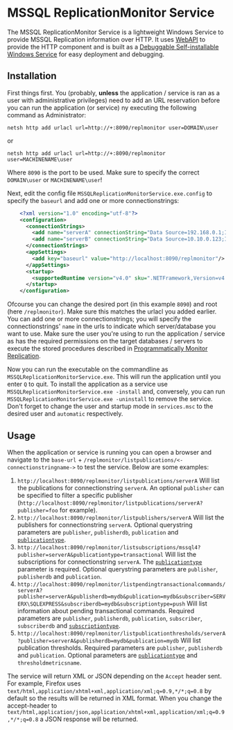 MSSQL ReplicationMonitor Service
=================

The MSSQL ReplicationMonitor Service is a lightweight Windows Service to provide MSSQL Replication information over HTTP. It uses [WebAPI](http://www.asp.net/web-api) to provide the HTTP component and is built as a [Debuggable Self-installable Windows Service](http://geekswithblogs.net/BlackRabbitCoder/archive/2011/03/01/c-toolbox-debug-able-self-installable-windows-service-template-redux.aspx) for easy deployment and debugging.

## Installation

First things first. You (probably, **unless** the application / service is ran as a user with administrative privileges) need to add an URL reservation before you can run the application (or service) ny executing the following command as Administrator:

`netsh http add urlacl url=http://+:8090/replmonitor user=DOMAIN\user`

or

`netsh http add urlacl url=http://+:8090/replmonitor user=MACHINENAME\user`

Where `8090` is the port to be used. Make sure to specify the correct `DOMAIN\user` or `MACHINENAME\user`!

Next, edit the config file `MSSQLReplicationMonitorService.exe.config` to specify the `baseurl` and add one or more connectionstrings:

```xml
    <?xml version="1.0" encoding="utf-8"?>
    <configuration>
      <connectionStrings>
        <add name="serverA" connectionString="Data Source=192.168.0.1;Initial Catalog=distribution;Integrated Security=SSPI;"/>
        <add name="serverB" connectionString="Data Source=10.10.0.123;Initial Catalog=distribution;Integrated Security=SSPI;"/>
      </connectionStrings>
      <appSettings>
        <add key="baseurl" value="http://localhost:8090/replmonitor"/>
      </appSettings>
      <startup>
        <supportedRuntime version="v4.0" sku=".NETFramework,Version=v4.5"/>
      </startup>
    </configuration>
```

Ofcourse you can change the desired port (in this example `8090`) and root (here `/replmonitor`). Make sure this matches the urlacl you added earlier. You can add one or more connectionstrings; you will specify the connectionstrings' `name` in the urls to indicate which server/database you want to use. Make sure the user you're using to run the application / service as has the required permissions on the target databases / servers to execute the stored procedures described in [Programmatically Monitor Replication](http://technet.microsoft.com/en-us/library/ms147874.aspx).

Now you can run the executable on the commandline as `MSSQLReplicationMonitorService.exe`. This will run the application until you enter `Q` to quit. To install the application as a service use `MSSQLReplicationMonitorService.exe -install` and, conversely, you can run `MSSQLReplicationMonitorService.exe -uninstall` to remove the service. Don't forget to change the user and startup mode in `services.msc` to the desired user and `automatic` respectively.

## Usage

When the application or service is running you can open a browser and navigate to the `base-url` + `/replmonitor/listpublications/<-connectionstringname->` to test the service. Below are some examples:

1. `http://localhost:8090/replmonitor/listpublications/serverA` Will list the publications for connectionstring `serverA`. An optional `publisher` can be specified to filter a specific publisher (`http://localhost:8090/replmonitor/listpublications/serverA?publisher=foo` for example).
2. `http://localhost:8090/replmonitor/listpublishers/serverA` Will list the publishers for connectionstring `serverA`. Optional querystring parameters are `publisher`, `publisherdb`, `publication` and [`publicationtype`](https://github.com/RobThree/NMSSQLReplication/blob/master/NMSSQLReplication/Enums/PublicationType.cs).
3. `http://localhost:8090/replmonitor/listsubscriptions/mssql4?publisher=serverA&publicationtype=transactional` Will list the subscriptions for connectionstring `serverA`. The [`publicationtype`](https://github.com/RobThree/NMSSQLReplication/blob/master/NMSSQLReplication/Enums/PublicationType.cs) parameter is required. Optional querystring parameters are `publisher`, `publisherdb` and `publication`.
4. `http://localhost:8090/replmonitor/listpendingtransactionalcommands/serverA?publisher=serverA&publisherdb=mydb&publication=mydb&subscriber=SERVERX\SQLEXPRESS&subscriberdb=mydb&subscriptiontype=push` Will list information about pending transactional commands. Required parameters are `publisher`, `publisherdb`, `publication`, `subscriber`, `subscriberdb` and [`subscriptiontype`](https://github.com/RobThree/NMSSQLReplication/blob/master/NMSSQLReplication/Enums/SubscriptionType.cs).
5. `http://localhost:8090/replmonitor/listpublicationthresholds/serverA?publisher=serverA&publisherdb=mydb&publication=mydb` Will list publication thresholds. Required parameters are `publisher`, `publisherdb` and `publication`. Optional parameters are [`publicationtype`](https://github.com/RobThree/NMSSQLReplication/blob/master/NMSSQLReplication/Enums/PublicationType.cs) and `thresholdmetricsname`.

The service will return XML or JSON depending on the `Accept` header sent. For example, Firefox uses `text/html,application/xhtml+xml,application/xml;q=0.9,*/*;q=0.8` by default so the results will be returned in XML format. When you change the accept-header to `text/html,application/json,application/xhtml+xml,application/xml;q=0.9,*/*;q=0.8` a JSON response will be returned.
